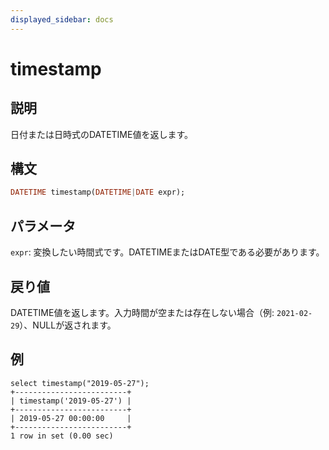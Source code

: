 ```yaml
---
displayed_sidebar: docs
---
```


# timestamp

## 説明

日付または日時式のDATETIME値を返します。

## 構文

```Haskell
DATETIME timestamp(DATETIME|DATE expr);
```

## パラメータ

`expr`: 変換したい時間式です。DATETIMEまたはDATE型である必要があります。

## 戻り値

DATETIME値を返します。入力時間が空または存在しない場合（例: `2021-02-29`）、NULLが返されます。

## 例

```Plain Text
select timestamp("2019-05-27");
+-------------------------+
| timestamp('2019-05-27') |
+-------------------------+
| 2019-05-27 00:00:00     |
+-------------------------+
1 row in set (0.00 sec)
```